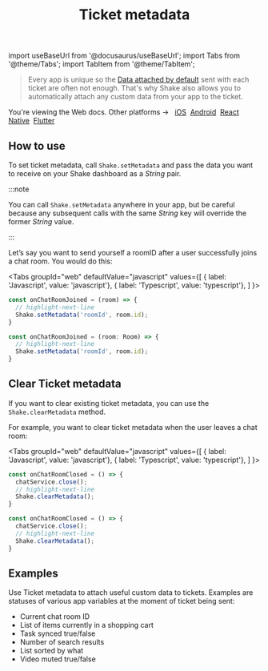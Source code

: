 ﻿---
id: ticket-metadata
title: Ticket metadata
---
import useBaseUrl from '@docusaurus/useBaseUrl';
import Tabs from '@theme/Tabs';
import TabItem from '@theme/TabItem';

>Every app is unique so the [Data attached by default](/web/configuration-and-data/data-attached-by-default) sent with each ticket are often not enough.
That's why Shake also allows you to automatically attach any custom data from your app to the ticket.

<p class="p2 mt-40">You're viewing the Web docs. Other platforms → &nbsp;
<a href="/docs/ios/configuration-and-data/ticket-metadata/">iOS</a>&nbsp; 
<a href="/docs/android/configuration-and-data/ticket-metadata/">Android</a>&nbsp;
<a href="/docs/react/configuration-and-data/ticket-metadata/">React Native</a>&nbsp;
<a href="/docs/flutter/configuration-and-data/ticket-metadata/">Flutter</a>&nbsp;  
</p>


## How to use

To set ticket metadata, call `Shake.setMetadata` and pass the data you want to
receive on your Shake dashboard as a *String* pair.

:::note

You can call `Shake.setMetadata` anywhere in your app, but be careful because any subsequent calls with the same *String* key will override the former *String* value.

:::

Let’s say you want to send yourself a roomID after a user successfully joins a chat room. You would do this:

<Tabs
groupId="web"
defaultValue="javascript"
values={[
{ label: 'Javascript', value: 'javascript'},
{ label: 'Typescript', value: 'typescript'},
]
}>

<TabItem value="javascript">

```javascript title="index.js"
const onChatRoomJoined = (room) => {
  // highlight-next-line
  Shake.setMetadata('roomId', room.id);
}
```

</TabItem>

<TabItem value="typescript">

```typescript title="index.ts"
const onChatRoomJoined = (room: Room) => {
  // highlight-next-line
  Shake.setMetadata('roomId', room.id);
}
```

</TabItem>
</Tabs>

## Clear Ticket metadata

If you want to clear existing ticket metadata, you can use the `Shake.clearMetadata` method.

For example, you want to clear ticket metadata when the user leaves a chat room:

<Tabs
groupId="web"
defaultValue="javascript"
values={[
{ label: 'Javascript', value: 'javascript'},
{ label: 'Typescript', value: 'typescript'},
]
}>

<TabItem value="javascript">

```javascript title="index.js"
const onChatRoomClosed = () => {
  chatService.close();
  // highlight-next-line
  Shake.clearMetadata();
}
```

</TabItem>

<TabItem value="typescript">

```typescript title="index.ts"
const onChatRoomClosed = () => {
  chatService.close();
  // highlight-next-line
  Shake.clearMetadata();
}
```

</TabItem>
</Tabs>

## Examples

Use Ticket metadata to attach useful custom data to tickets. Examples are statuses of various app variables at the moment of ticket being sent:
* Current chat room ID
* List of items currently in a shopping cart
* Task synced true/false
* Number of search results
* List sorted by what
* Video muted true/false

